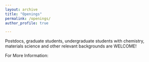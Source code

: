 ```yaml
---
layout: archive
title: "Openings"
permalink: /openings/
author_profile: true

---
```


  
Postdocs, graduate students, undergraduate students with chemistry, materials science and other relevant backgrounds are WELCOME!

For More Information:
